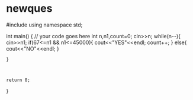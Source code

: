 # newques

#include <iostream>
using namespace std;

int main() {
	// your code goes here
	int n,n1,count=0;
	cin>>n;
	while(n--){
	    cin>>n1;
	    if(67<=n1 && n1<=45000){
	        cout<<"YES"<<endl; 
	        count++;
	    }
	    	else{
	    cout<<"NO"<<endl;
	}
	    
	}
	
	    
	    
	return 0;
}
